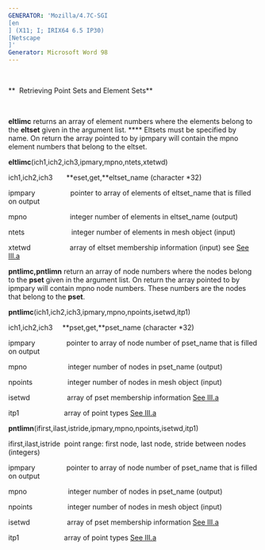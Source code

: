 ```yaml
---
GENERATOR: 'Mozilla/4.7C-SGI 
[en
] (X11; I; IRIX64 6.5 IP30) 
[Netscape
]'
Generator: Microsoft Word 98
---
```


 

**  Retrieving Point Sets and Element Sets**

 

 **eltlimc** returns an array of element numbers where the elements
 belong to the **eltset** given in the argument list. **** Eltsets must
 be specified by name. On return the array pointed to by ipmpary will
 contain the mpno element numbers that belong to the eltset.

  **eltlimc**(ich1,ich2,ich3,ipmary,mpno,ntets,xtetwd)
 
   ich1,ich2,ich3       **eset,get,**eltset\_name (character
*32)

   ipmpary                  pointer to array of elements of
   eltset\_name that is filled on output

   mpno                      integer number of elements in
   eltset\_name (output)

   ntets                        integer number of elements in mesh
   object (input)

   xtetwd                    array of eltset membership information
   (input) see [See III.a](meshobject.md)

 **pntlimc,pntlimn** return an array of node numbers where the nodes
 belong to the **pset** given in the argument list. On return the array
 pointed to by ipmpary will contain mpno node numbers. These numbers
 are the nodes that belong to the **pset**.

  **pntlimc**(ich1,ich2,ich3,ipmary,mpno,npoints,isetwd,itp1)

ich1,ich2,ich3     **pset,get,**pset\_name (character
*32)

ipmpary                pointer to array of node number of pset\_name
that is filled on output

mpno                     integer number of nodes in pset\_name (output)

npoints                  integer number of nodes in mesh object (input)

isetwd                   array of pset membership information [See
III.a](meshobject.md)

itp1                       array of point types [See
III.a](meshobject.md)



**pntlimn**(ifirst,ilast,istride,ipmary,mpno,npoints,isetwd,itp1)

ifirst,ilast,istride  point range: first node, last node, stride between
nodes (integers)

ipmpary                pointer to array of node number of pset\_name
that is filled on output

mpno                     integer number of nodes in pset\_name (output)

npoints                  integer number of nodes in mesh object (input)

isetwd                   array of pset membership information [See
III.a](meshobject.md)

itp1                       array of point types [See
III.a](meshobject.md)
